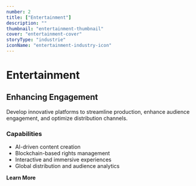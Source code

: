 ```yaml
---
number: 2
title: ["Entertainment"]
description: ""
thumbnail: "entertainment-thumbnail"
cover: "entertainment-cover"
storyType: "industrie"
iconName: "entertainment-industry-icon"
---
```


# Entertainment

## Enhancing Engagement

Develop innovative platforms to streamline production, enhance audience engagement, and optimize distribution channels.

### Capabilities

* AI-driven content creation
* Blockchain-based rights management
* Interactive and immersive experiences
* Global distribution and audience analytics

**Learn More**